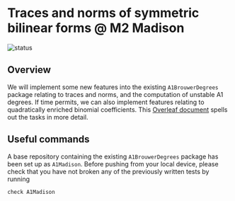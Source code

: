 # Traces and norms of symmetric bilinear forms @ M2 Madison
![status](https://github.com/Macaulay2/Workshop-2025-Madison/actions/workflows/tests.yml/badge.svg?branch=BilinearForms)

## Overview
We will implement some new features into the existing `A1BrouwerDegrees` package relating to traces and norms, and the computation of unstable A1 degrees. If time permits, we can also implement features relating to quadratically enriched binomial coefficients. This [Overleaf document](https://www.overleaf.com/read/khpvnhtjcpjk#ba0271) spells out the tasks in more detail. 

## Useful commands 
A base repository containing the existing `A1BrouwerDegrees` package has been set up as `A1Madison`. Before pushing from your local device, please check that you have not broken any of the previously written tests by running 

```check A1Madison```
